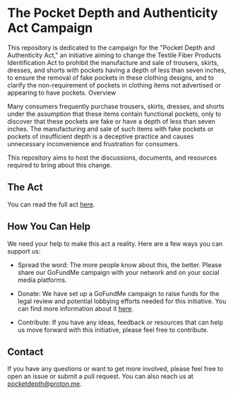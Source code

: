 # The Pocket Depth and Authenticity Act Campaign

This repository is dedicated to the campaign for the "Pocket Depth and Authenticity Act," an initiative aiming to change the Textile Fiber Products Identification Act to prohibit the manufacture and sale of trousers, skirts, dresses, and shorts with pockets having a depth of less than seven inches, to ensure the removal of fake pockets in these clothing designs, and to clarify the non-requirement of pockets in clothing items not advertised or appearing to have pockets.
Overview

Many consumers frequently purchase trousers, skirts, dresses, and shorts under the assumption that these items contain functional pockets, only to discover that these pockets are fake or have a depth of less than seven inches. The manufacturing and sale of such items with fake pockets or pockets of insufficient depth is a deceptive practice and causes unnecessary inconvenience and frustration for consumers.

This repository aims to host the discussions, documents, and resources required to bring about this change.

## The Act

You can read the full act [here](https://bit.ly/3pQodPf).

## How You Can Help

We need your help to make this act a reality. Here are a few ways you can support us:

- Spread the word: The more people know about this, the better. Please share our GoFundMe campaign with your network and on your social media platforms.

- Donate: We have set up a GoFundMe campaign to raise funds for the legal review and potential lobbying efforts needed for this initiative. You can find more information about it [here](https://bit.ly/3rm8Caw).

- Contribute: If you have any ideas, feedback or resources that can help us move forward with this initiative, please feel free to contribute.

## Contact

If you have any questions or want to get more involved, please feel free to open an issue or submit a pull request. You can also reach us at pocketdepth@proton.me.
